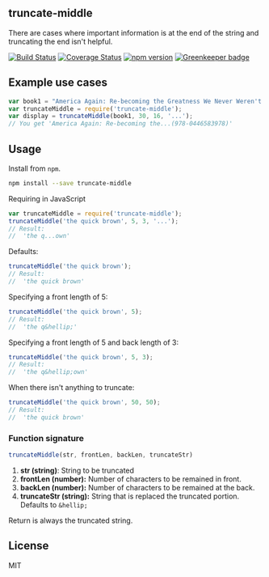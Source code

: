## truncate-middle

There are cases where important information is at the end of the string and truncating the end isn't helpful.

[![Build Status](https://travis-ci.org/kahwee/truncate-middle.svg?branch=master)](https://travis-ci.org/kahwee/truncate-middle) [![Coverage Status](https://coveralls.io/repos/kahwee/truncate-middle/badge.svg?branch=master)](https://coveralls.io/r/kahwee/truncate-middle?branch=master) [![npm version](https://badge.fury.io/js/truncate-middle.svg)](http://badge.fury.io/js/truncate-middle) [![Greenkeeper badge](https://badges.greenkeeper.io/kahwee/truncate-middle.svg)](https://greenkeeper.io/)

## Example use cases

```js
var book1 = "America Again: Re-becoming the Greatness We Never Weren't by Stephen Colbert (978-0446583978)";
var truncateMiddle = require('truncate-middle');
var display = truncateMiddle(book1, 30, 16, '...');
// You get 'America Again: Re-becoming the...(978-0446583978)'
```

## Usage
Install from `npm`.

```sh
npm install --save truncate-middle
```

Requiring in JavaScript

```js
var truncateMiddle = require('truncate-middle');
truncateMiddle('the quick brown', 5, 3, '...');
// Result:
//  'the q...own'
```

Defaults:


```js
truncateMiddle('the quick brown');
// Result:
//  'the quick brown'
```

Specifying a front length of 5:

```js
truncateMiddle('the quick brown', 5);
// Result:
//  'the q&hellip;'
```

Specifying a front length of 5 and back length of 3:

```js
truncateMiddle('the quick brown', 5, 3);
// Result:
//  'the q&hellip;own'
```

When there isn't anything to truncate:

```js
truncateMiddle('the quick brown', 50, 50);
// Result:
//  'the quick brown'
```

### Function signature

```js
truncateMiddle(str, frontLen, backLen, truncateStr)
```

1. **str (string)**: String to be truncated
1. **frontLen (number):** Number of characters to be remained in front.
1. **backLen (number):** Number of characters to be remained at the back.
1. **truncateStr (string):** String that is replaced the truncated portion. Defaults to `&hellip;`

Return is always the truncated string.

## License

MIT
